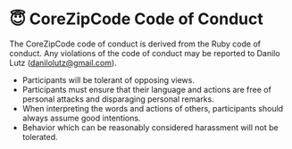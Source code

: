 # :innocent: CoreZipCode Code of Conduct

The CoreZipCode code of conduct is derived from the Ruby code of conduct. Any violations of the code of conduct may be reported to Danilo Lutz (danilolutz@gmail.com).

- Participants will be tolerant of opposing views.
- Participants must ensure that their language and actions are free of personal attacks and disparaging personal remarks.
- When interpreting the words and actions of others, participants should always assume good intentions.
- Behavior which can be reasonably considered harassment will not be tolerated.
